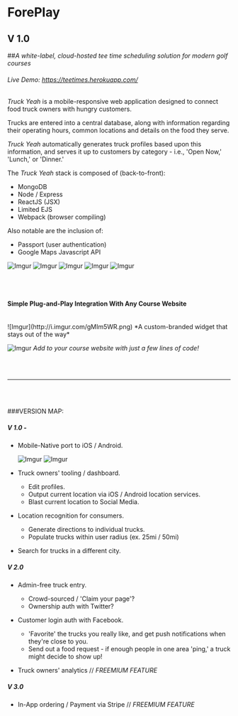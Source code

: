 # ForePlay
## V 1.0
##*A white-label, cloud-hosted tee time scheduling solution for modern golf courses*
###### Live Demo: https://teetimes.herokuapp.com/

*Truck Yeah* is a mobile-responsive web application designed to connect food truck owners with hungry customers. 

Trucks are entered into a central database, along with information regarding their operating hours, common locations and details on the food they serve.

*Truck Yeah* automatically generates truck profiles based upon this information, and serves it up to customers by category - i.e., 'Open Now,' 'Lunch,' or 'Dinner.'

The *Truck Yeah* stack is composed of (back-to-front):
- MongoDB
- Node / Express
- ReactJS (JSX)
- Limited EJS
- Webpack (browser compiling)

Also notable are the inclusion of:
- Passport (user authentication)
- Google Maps Javascript API


![Imgur](http://i.imgur.com/7S2Ogc8.png)
![Imgur](http://i.imgur.com/6pfitg3.png)
![Imgur](http://i.imgur.com/0xdD0Ei.png)
![Imgur](http://i.imgur.com/QlxTbd6.png)
![Imgur](http://i.imgur.com/B989NqB.png)

<br/><br/>

#### Simple Plug-and-Play Integration With Any Course Website 
<br/>
![Imgur](http://i.imgur.com/gMIm5WR.png)
*A custom-branded widget that stays out of the way*

<br/>

![Imgur](http://i.imgur.com/iWfu836.png)
*Add to your course website with just a few lines of code!*

<br/>
<br/>

---

<br/>
<br/>

###VERSION MAP: 

##### V 1.0 - 
- Mobile-Native port to iOS / Android.

  ![Imgur](http://i.imgur.com/dU3aQLM.png)
  ![Imgur](http://i.imgur.com/NEUiAZG.jpg)

- Truck owners' tooling / dashboard. 
  - Edit profiles.
  - Output current location via iOS / Android location services.
  - Blast current location to Social Media.
  
- Location recognition for consumers.
  - Generate directions to individual trucks.
  - Populate trucks within user radius (ex. 25mi / 50mi)
  
- Search for trucks in a different city.

##### V 2.0
- Admin-free truck entry.
  - Crowd-sourced / 'Claim your page'?
  - Ownership auth with Twitter?

- Customer login auth with Facebook. 
  - 'Favorite' the trucks you really like, and get push notifications when they're close to you.
  - Send out a food request - if enough people in one area 'ping,' a truck might decide to show up!
  
- Truck owners' analytics //  *FREEMIUM FEATURE*

##### V 3.0
- In-App ordering / Payment via Stripe // *FREEMIUM FEATURE*
  
